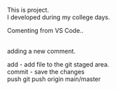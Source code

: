 This is project.
<br>
I developed during my college days.
<br>

Comenting from VS Code..

<br>
adding a new comment.

add - add file to the git staged area.
<br>
commit - save the changes
<br>
push  git push origin main/master
